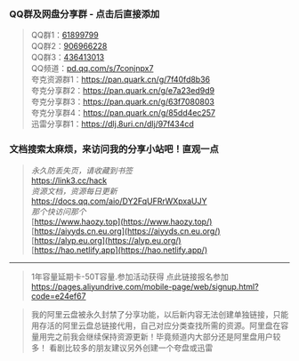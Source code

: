 
### QQ群及网盘分享群 - 点击后直接添加  

>QQ群1：[61899799](http://qm.qq.com/cgi-bin/qm/qr?_wv=1027&k=T_btgrc1fmkp3Lq4qER1hWEQKrKCO6aZ&authKey=eKjWwGXwyDx%2Bepfvqt2kVnvcBLocuY2DHNbo17fidG1k%2B7OehtIWp1zvfH040kcD&noverify=0&group_code=61899799)  
QQ群2：[906966228](http://qm.qq.com/cgi-bin/qm/qr?_wv=1027&k=TxQ8ujkGD8MCOmSm556Zw1f-HcyyuSpY&authKey=m0rz9kb1LTcFiOSAcjtMsLYZGftghwkQlquypcEAiPkjXhSKAu%2F4208yV%2BGM48lX&noverify=0&group_code=906966228)  
QQ群3：[436413013](https://qm.qq.com/cgi-bin/qm/qr?_wv=1027&k=A-SbdNlQBnOAGo-eYrLr4_mbhav1P82B&authKey=uMzXGE3SFvt%2BxQB1QVFbm19Xm%2BuauUMH4rIqzzpJw0AKmqx6fiX0oAXBymq1ZCq1&noverify=0&group_code=436413013)  
QQ频道：[pd.qq.com/s/7conjnpx7](https://pd.qq.com/s/7conjnpx7)  
夸克资源群1：<https://pan.quark.cn/g/7f40fd8b36>  
夸克分享群2：<https://pan.quark.cn/g/e7a23ed9d9>  
夸克分享群3：<https://pan.quark.cn/g/63f7080803>  
夸克分享群4：<https://pan.quark.cn/g/85dd4ec257>  
迅雷分享群1：<https://dlj.8uri.cn/dlj/97f434cd>  

### 文档搜索太麻烦，来访问我的分享小站吧！直观一点  

>*永久防丢失页，请收藏到书签*  
<https://link3.cc/hack>  
*资源文档，资源每日更新*  
<https://docs.qq.com/aio/DY2FqUFRrWXpxaUJY>  
*那个快访问那个*  
[https://www.haozy.top](https://www.haozy.top/)  
[https://aiyyds.cn.eu.org](https://aiyyds.cn.eu.org/)  
[https://alyp.eu.org](https://alyp.eu.org/)  
[https://hao.netlify.app](https://hao.netlify.app/)  

---

>1年容量延期卡-50T容量.参加活动获得 点此链接报名参加  
<https://pages.aliyundrive.com/mobile-page/web/signup.html?code=e24ef67>

>我的阿里云盘被永久封禁了分享功能，以后新内容无法创建单独链接，只能用存活的阿里云盘总链接代用，自己对应分类查找所需的资源。阿里盘在容量用完之前我会继续保持资源更新！毕竟频道内大部分还是阿里盘用户较多！ 看剧比较多的朋友建议另外创建一个夸盘或迅雷

